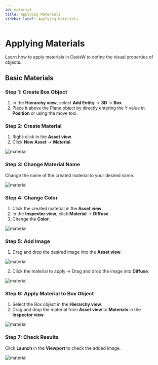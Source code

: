 ```yaml
---
id: material
title: Applying Materials
sidebar_label: Applying Materials
---
```


# Applying Materials

Learn how to apply materials in OasisW to define the visual properties of objects.

## Basic Materials

### Step 1: Create Box Object

1. In the **Hierarchy view**, select **Add Entity** → **3D** → **Box**.
2. Place it above the Plane object by directly entering the Y value in **Position** or using the move tool.

### Step 2: Create Material

1. Right-click in the **Asset view**.
2. Click **New Asset** → **Material**.

![material](/img/tutorial/3_1.png)

### Step 3: Change Material Name

Change the name of the created material to your desired name.

![material](/img/tutorial/3_2.png)

### Step 4: Change Color

1. Click the created material in the **Asset view**.
2. In the **Inspector view**, click **Material** → **Diffuse**.
3. Change the **Color**.

![material](/img/tutorial/3_3.png)

### Step 5: Add Image

1. Drag and drop the desired image into the **Asset view**.

![material](/img/tutorial/3_4.png)

2. Click the material to apply → Drag and drop the image into **Diffuse**.

![material](/img/tutorial/3_5.png)

### Step 6: Apply Material to Box Object

1. Select the Box object in the **Hierarchy view**.
2. Drag and drop the material from **Asset view** to **Materials** in the **Inspector view**.

![material](/img/tutorial/3_6.png)

### Step 7: Check Results

Click **Launch** in the **Viewport** to check the added image.

![material](/img/tutorial/3_7.png)


